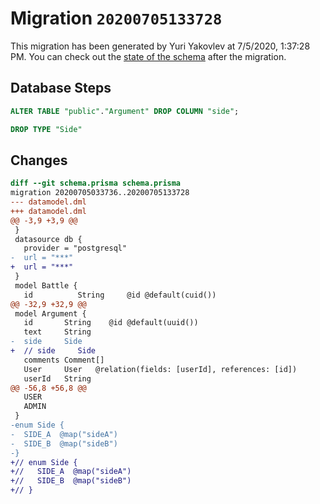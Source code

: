 # Migration `20200705133728`

This migration has been generated by Yuri Yakovlev at 7/5/2020, 1:37:28 PM.
You can check out the [state of the schema](./schema.prisma) after the migration.

## Database Steps

```sql
ALTER TABLE "public"."Argument" DROP COLUMN "side";

DROP TYPE "Side"
```

## Changes

```diff
diff --git schema.prisma schema.prisma
migration 20200705033736..20200705133728
--- datamodel.dml
+++ datamodel.dml
@@ -3,9 +3,9 @@
 }
 datasource db {
   provider = "postgresql"
-  url = "***"
+  url = "***"
 }
 model Battle {
   id          String     @id @default(cuid())
@@ -32,9 +32,9 @@
 model Argument {
   id       String    @id @default(uuid())
   text     String
-  side     Side
+  // side     Side
   comments Comment[]
   User     User   @relation(fields: [userId], references: [id])
   userId   String
@@ -56,8 +56,8 @@
   USER
   ADMIN
 }
-enum Side {
-  SIDE_A  @map("sideA")
-  SIDE_B  @map("sideB")
-}
+// enum Side {
+//   SIDE_A  @map("sideA")
+//   SIDE_B  @map("sideB")
+// }
```


